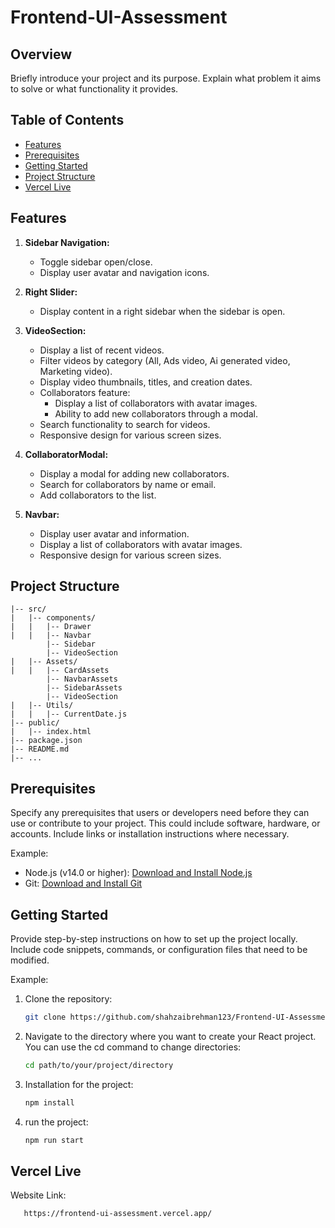 # Frontend-UI-Assessment

## Overview

Briefly introduce your project and its purpose. Explain what problem it aims to solve or what functionality it provides.

## Table of Contents

- [Features](#features)
- [Prerequisites](#prerequisites)
- [Getting Started](#getting-started)
- [Project Structure](#project-structure)
- [Vercel Live](#vercel-Live)


## Features

1. **Sidebar Navigation:**
   - Toggle sidebar open/close.
   - Display user avatar and navigation icons.

2. **Right Slider:**
   - Display content in a right sidebar when the sidebar is open.

3. **VideoSection:**
   - Display a list of recent videos.
   - Filter videos by category (All, Ads video, Ai generated video, Marketing video).
   - Display video thumbnails, titles, and creation dates.
   - Collaborators feature:
     - Display a list of collaborators with avatar images.
     - Ability to add new collaborators through a modal.
   - Search functionality to search for videos.
   - Responsive design for various screen sizes.

4. **CollaboratorModal:**
   - Display a modal for adding new collaborators.
   - Search for collaborators by name or email.
   - Add collaborators to the list.

5. **Navbar:**
   - Display user avatar and information.
   - Display a list of collaborators with avatar images.
   - Responsive design for various screen sizes.


## Project Structure

``` your-project/
|-- src/
|   |-- components/
|   |   |-- Drawer
|   |   |-- Navbar
        |-- Sidebar
        |-- VideoSection
|   |-- Assets/
|   |   |-- CardAssets
        |-- NavbarAssets
        |-- SidebarAssets
        |-- VideoSection
|   |-- Utils/
|   |   |-- CurrentDate.js
|-- public/
|   |-- index.html
|-- package.json
|-- README.md
|-- ...
```



## Prerequisites

Specify any prerequisites that users or developers need before they can use or contribute to your project. This could include software, hardware, or accounts. Include links or installation instructions where necessary.

Example:
- Node.js (v14.0 or higher): [Download and Install Node.js](https://nodejs.org/)
- Git: [Download and Install Git](https://git-scm.com/downloads)

## Getting Started

Provide step-by-step instructions on how to set up the project locally. Include code snippets, commands, or configuration files that need to be modified.

Example:

1. Clone the repository:

   ```bash
   git clone https://github.com/shahzaibrehman123/Frontend-UI-Assessment.git

2. Navigate to the directory where you want to create your React project. You can use the cd command to change directories:

   ```bash
   cd path/to/your/project/directory

3. Installation for the project:

   ```bash
   npm install

4. run the project:

   ```bash
   npm run start

## Vercel Live
 Website Link: 
```bash
   https://frontend-ui-assessment.vercel.app/
